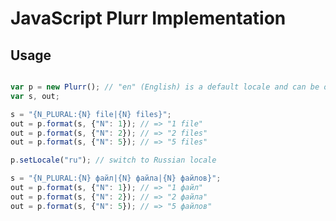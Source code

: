 JavaScript Plurr Implementation
===============================

Usage
-----

```JavaScript

var p = new Plurr(); // "en" (English) is a default locale and can be ommitted
var s, out;

s = "{N_PLURAL:{N} file|{N} files}";
out = p.format(s, {"N": 1}); // => "1 file"
out = p.format(s, {"N": 2}); // => "2 files"
out = p.format(s, {"N": 5}); // => "5 files"

p.setLocale("ru"); // switch to Russian locale

s = "{N_PLURAL:{N} файл|{N} файла|{N} файлов}";
out = p.format(s, {"N": 1}); // => "1 файл"
out = p.format(s, {"N": 2}); // => "2 файла"
out = p.format(s, {"N": 5}); // => "5 файлов"
```